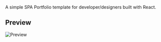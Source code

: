 A simple SPA Portfolio template for developer/designers built with React.

## Preview

![Preview](https://jeff-uccelli-cv-online.netlify.app)
